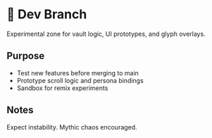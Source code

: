 # 🧠 Dev Branch

Experimental zone for vault logic, UI prototypes, and glyph overlays.

## Purpose
- Test new features before merging to main
- Prototype scroll logic and persona bindings
- Sandbox for remix experiments

## Notes
Expect instability. Mythic chaos encouraged.
